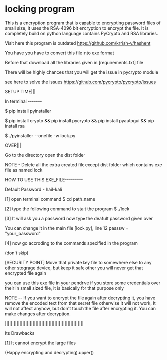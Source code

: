 # locking program
This is a encryption program that is capable to encrypting password files of small size, it uses the RSA-4096 bit encryption to encrypt the file. It is completely build on python language contains PyCrypto and RSA libraries.


Visit here this program is outdated
https://github.com/krrish-v/hashent


You have you have to convert this file into exe format

Before that download all the libraries given in [requirements.txt] file

There will be highly chances that you will get the issue in pycrypto module

see here to solve the issues https://github.com/pycrypto/pycrypto/issues

SETUP TIME|||

In terminal -------

$ pip install pyinstaller

$ pip install crypto && pip install pycrypto && pip install pyautogui && pip install rsa

$ ./pyinstaller --onefile -w lock.py

OVER|||

Go to the directory open the dist folder

NOTE - Delete all the extra created file except dist folder which contains exe file as named lock

HOW TO USE THIS EXE_FILE---------


Default Password - hail-kali


[1] open terminal command 
$ cd path_name

[2] type the following command to start the program
$ ./lock

[3] It will ask you a password now type the deafult password given over

You can change it in the main file [lock.py], line 12
passsw = "your_password"

[4] now go accroding to the commands specified in the program


(don't skip)

[SECURITY POINT] Move that private key file to somewhere else to any other stograge device, but keep it safe other you will never get that encrypted file again

you can use this exe file in your pendrive if you store some credentials over their in small sized file, it is basically for that purpose only

NOTE -- If you want to encrypt the file again after decrypting it, you have remove the encoded text from that
secret file otherwise it will not work, It will not affect anyhow, but don't touch the file after encrypting it. You can make changes after decryption.

|||||||||||||||||||||||||||||||||||||||||||||||||||||||

Its Drawbacks

[1] It cannot encrypt the large files



(Happy encrypting and decrypting).upper()
